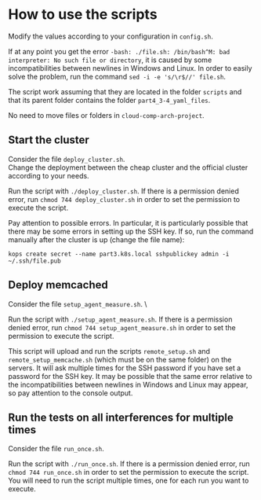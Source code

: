 # How to use the scripts

Modify the values according to your configuration in `config.sh`.

If at any point you get the error `-bash: ./file.sh: /bin/bash^M: bad interpreter: No such file or directory`, it is caused by some incompatibilities between newlines in Windows and Linux. In order to easily solve the problem, run the command `sed -i -e 's/\r$//' file.sh`.

The script work assuming that they are located in the folder `scripts` and that its parent folder contains the folder `part4_3-4_yaml_files`.

No need to move files or folders in `cloud-comp-arch-project`.

## Start the cluster

Consider the file `deploy_cluster.sh`. \
Change the deployment between the cheap cluster and the official cluster according to your needs.

Run the script with `./deploy_cluster.sh`. If there is a permission denied error, run `chmod 744 deploy_cluster.sh` in order to set the permission to execute the script.

Pay attention to possible errors. In particular, it is particularly possible that there may be some errors in setting up the SSH key. If so, run the command manually after the cluster is up (change the file name):

```
kops create secret --name part3.k8s.local sshpublickey admin -i ~/.ssh/file.pub
```

## Deploy memcached

Consider the file `setup_agent_measure.sh`. \

Run the script with `./setup_agent_measure.sh`. If there is a permission denied error, run `chmod 744 setup_agent_measure.sh` in order to set the permission to execute the script.

This script will upload and run the scripts `remote_setup.sh` and `remote_setup_memcache.sh` (which must be on the same folder) on the servers. It will ask multiple times for the SSH password if you have set a password for the SSH key. It may be possible that the same error relative to the incompatibilities between newlines in Windows and Linux may appear, so pay attention to the console output.

## Run the tests on all interferences for multiple times

Consider the file `run_once.sh`.

Run the script with `./run_once.sh`. If there is a permission denied error, run `chmod 744 run_once.sh` in order to set the permission to execute the script. You will need to run the script multiple times, one for each run you want to execute.